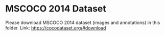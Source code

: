 # MSCOCO 2014 Dataset
Please download MSCOCO 2014 dataset (images and annotations) in this folder.
Link: <https://cocodataset.org/#download>
